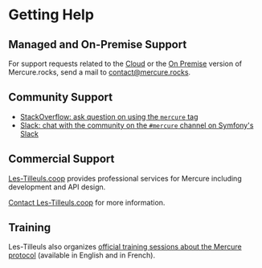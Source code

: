 # Getting Help

## Managed and On-Premise Support

For support requests related to the [Cloud](../hub/cloud.md) or the [On Premise](../hub/cluster.md#purchasing) version of Mercure.rocks, send a mail to [contact@mercure.rocks](mailto:contact@mercure.rocks?subject=Support%20request).

## Community Support

* [StackOverflow: ask question on  using the `mercure` tag](https://stackoverflow.com/questions/tagged/mercure)
* [Slack: chat with the community on the `#mercure` channel on Symfony's Slack](https://symfony.com/slack)

## Commercial Support

[Les-Tilleuls.coop](https://les-tilleuls.coop) provides professional services for Mercure including development and API design.

[Contact Les-Tilleuls.coop](https://les-tilleuls.coop/en/contact) for more information.

## Training

Les-Tilleuls also organizes [official training sessions about the Mercure protocol]([https://masterclass.les-tilleuls.coop/en/trainings/discover-mercure](https://les-tilleuls.coop/en/masterclass/trainings/introduction-to-mercure)https://les-tilleuls.coop/en/masterclass/trainings/introduction-to-mercure) (available in English and in French).
